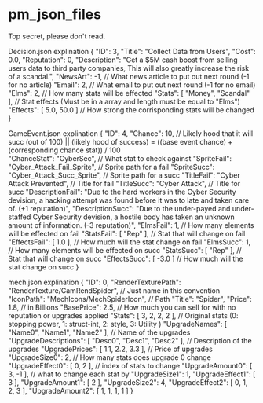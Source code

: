 # pm_json_files
Top secret, please don't read.

Decision.json explination
{
  "ID": 3,
  "Title": "Collect Data from Users", 
  "Cost": 0.0,
  "Reputation": 0,
  "Description": "Get a $5M cash boost from selling users data to third party companies, This will also greatly increase the risk of a scandal.",
  "NewsArt": -1, // What news article to put out next round (-1 for no article)
  "Email": 2, // What email  to put out next round (-1 for no email)
  "Elms": 2, // How many stats will be effected 
  "Stats": [ "Money", "Scandal" ], // Stat effects (Must be in a array and length must be equal to "Elms")
  "Effects": [ 5.0, 50.0 ] // How strong the corrisponding stats will be changed
}

GameEvent.json explination
{
  "ID": 4,
  "Chance": 10, // Likely hood that it will succ (out of 100) || (likely hood of success) = ((base event chance) + (corresponding chance stat)) / 100  
  "ChanceStat": "CyberSec", // What stat to check against 
  "SpriteFail": "Cyber_Attack_Fail_Sprite", // Sprite path for a fail
  "SpriteSucc": "Cyber_Attack_Succ_Sprite", // Sprite path for a succ
  "TitleFail": "Cyber Attack Prevented", // Title for fail
  "TitleSucc": "Cyber Attack", // Title for succ
  "DescriptionFail": "Due to the hard workers in the Cyber Security devision, a hacking attempt was found before it was to late and taken care of. (+1 reputation)",
  "DescriptionSucc": "Due to the under-payed and under-staffed Cyber Security devision, a hostile body has taken an unknown amount of information. (-3 reputation)",
  "ElmsFail": 1, // How many elements will be effected on fail
  "StatsFail": [ "Rep" ], // Stat that will change on fail
  "EffectsFail": [ 1.0 ], // How much will the stat change on fail 
  "ElmsSucc": 1, // How many elements will be effected on succ
  "StatsSucc": [ "Rep" ], // Stat that will change on succ
  "EffectsSucc": [ -3.0 ]  // How much will the stat change on succ 
}

mech.json explination
{
  "ID": 0,
  "RenderTexturePath": "RenderTexture/CamRendSpider", // Just name in this convention
  "IconPath": "MechIcons/MechSpiderIcon", // Path
  "Title": "Spider",
  "Price": 1.8, // in Billions
  "BasePrice": 2.5, // How much you can sell for with no reputation or upgrades applied
  "Stats": [ 3, 2, 2, 2 ], // Original stats (0: stopping power, 1: struct-int, 2: style, 3: Utility )
  "UpgradeNames": [ "Name0", "Name1", "Name2" ], // Name of the upgrades 
  "UpgradeDescriptions": [ "Desc0", "Desc1", "Desc2" ], // Description of the upgrades 
  "UpgradePrices": [ 1.1, 2.2, 3.3 ], // Price of upgrades 
  "UpgradeSize0": 2, // How many stats does upgrade 0 change
  "UpgradeEffect0": [ 0, 2 ], // index of stats to change 
  "UpgradeAmount0": [ 3, -1 ], // what to change each stat by 
  "UpgradeSize1": 1,
  "UpgradeEffect1": [ 3 ],
  "UpgradeAmount1": [ 2 ],
  "UpgradeSize2": 4,
  "UpgradeEffect2": [ 0, 1, 2, 3 ],
  "UpgradeAmount2": [ 1, 1, 1, 1 ]
}
